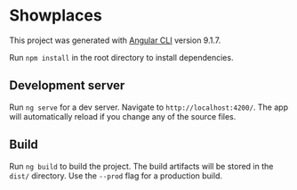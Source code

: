 # Showplaces

This project was generated with [Angular CLI](https://github.com/angular/angular-cli) version 9.1.7.

Run `npm install` in the root directory to install dependencies.

## Development server

Run `ng serve` for a dev server. Navigate to `http://localhost:4200/`. The app will automatically reload if you change any of the source files.

## Build

Run `ng build` to build the project. The build artifacts will be stored in the `dist/` directory. Use the `--prod` flag for a production build.